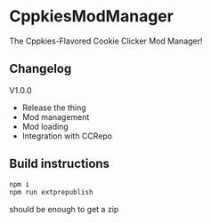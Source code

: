 # CppkiesModManager
 The Cppkies-Flavored Cookie Clicker Mod Manager!

## Changelog

V1.0.0

* Release the thing
* Mod management
* Mod loading
* Integration with CCRepo


## Build instructions

```sh
npm i 
npm run extprepublish
```

 should be enough to get a zip

